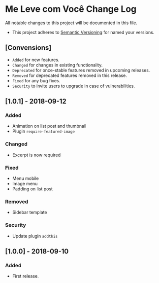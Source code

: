 # Me Leve com Você Change Log

All notable changes to this project will be documented in this file.

* This project adheres to [Semantic Versioning](http://semver.org/) for named your versions.

## [Convensions]

* `Added` for new features.
* `Changed` for changes in existing functionality.
* `Deprecated` for once-stable features removed in upcoming releases.
* `Removed` for deprecated features removed in this release.
* `Fixed` for any bug fixes.
* `Security` to invite users to upgrade in case of vulnerabilities.


## [1.0.1] - 2018-09-12
### Added
* Animation on list post and thumbnail
* Plugin `require-featured-image`

### Changed
* Excerpt is now required

### Fixed
* Menu mobile
* Image menu
* Padding on list post

### Removed
* Sidebar template

### Security
* Update plugin `addthis`

## [1.0.0] - 2018-09-10
### Added
* First release.
